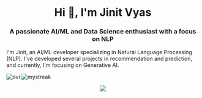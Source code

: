 <h1 align="center">Hi 👋, I'm Jinit Vyas</h1>
<h3 align="center">A passionate AI/ML and Data Science enthusiast with a focus on NLP</h3>

I'm Jinit, an AI/ML developer specializing in Natural Language Processing (NLP). I've developed several projects in recommendation and prediction, and currently, I'm focusing on Generative AI.

<img src="https://github-readme-stats.vercel.app/api/top-langs?username=jinitvyas&show_icons=true&locale=en&layout=compact&theme=chartreuse-dark" alt="ovi" />
<img src="https://github-readme-streak-stats.herokuapp.com/?user=jinitvyas&theme=tokyonight" alt="mystreak"/>

<p align="center">
  <a href="https://skillicons.dev">
    <img src="https://skillicons.dev/icons?i=py,tensorflow,pytorch,git,github,angular,docker,c,cpp,css,django,express,mongodb,nodejs,flask,firebase,js,notion,mysql,npm,php,postman,sklearn,sqlite,ts,unity,visualstudio,vscode,webflow" />
  </a>
</p>
